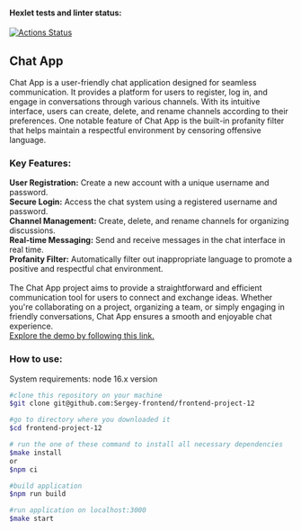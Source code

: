 #### Hexlet tests and linter status:
[![Actions Status](https://github.com/Sergey-frontend/frontend-project-12/workflows/hexlet-check/badge.svg)](https://github.com/Sergey-frontend/frontend-project-12/actions)
## Chat App
Chat App is a user-friendly chat application designed for seamless communication. It provides a platform for users to register, log in, and engage in conversations through various channels. With its intuitive interface, users can create, delete, and rename channels according to their preferences. One notable feature of Chat App is the built-in profanity filter that helps maintain a respectful environment by censoring offensive language.

### Key Features:<br>
**User Registration:** Create a new account with a unique username and password.<br>
**Secure Login:** Access the chat system using a registered username and password.<br>
**Channel Management:** Create, delete, and rename channels for organizing discussions.<br>
**Real-time Messaging:** Send and receive messages in the chat interface in real time.<br>
**Profanity Filter:** Automatically filter out inappropriate language to promote a positive and respectful chat environment.<br>
<br>
The Chat App project aims to provide a straightforward and efficient communication tool for users to connect and exchange ideas. Whether you're collaborating on a project, organizing a team, or simply engaging in friendly conversations, Chat App ensures a smooth and enjoyable chat experience.<br>
[Explore the demo by following this link.](https://frontend-project-12-production-83e2.up.railway.app)
### How to use:
System requirements: node 16.x version
```bash
#clone this repository on your machine
$git clone git@github.com:Sergey-frontend/frontend-project-12

#go to directory where you downloaded it
$cd frontend-project-12

# run the one of these command to install all necessary dependencies
$make install
or
$npm ci

#build application
$npm run build

#run application on localhost:3000
$make start
```
